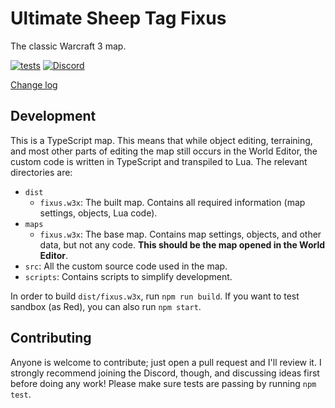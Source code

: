 # Ultimate Sheep Tag Fixus

The classic Warcraft 3 map.

[![tests](https://github.com/voces/fixus/workflows/test/badge.svg)](https://github.com/voces/fixus/actions?query=workflow%3Atest)
[![Discord](https://img.shields.io/discord/232301193718661121)](https://discord.gg/Y4dHvwX)

[Change log](docs/CHANGELOG.md)

## Development
This is a TypeScript map. This means that while object editing, terraining, and most other parts of editing the map still occurs in the World Editor, the custom code is written in TypeScript and transpiled to Lua. The relevant directories are:
- `dist`
  - `fixus.w3x`: The built map. Contains all required information (map settings, objects, Lua code).
- `maps`
  - `fixus.w3x`: The base map. Contains map settings, objects, and other data, but not any code. **This should be the map opened in the World Editor**.
- `src`: All the custom source code used in the map.
- `scripts`: Contains scripts to simplify development.

In order to build `dist/fixus.w3x`, run `npm run build`. If you want to test sandbox (as Red), you can also run `npm start`.

## Contributing
Anyone is welcome to contribute; just open a pull request and I'll review it. I strongly recommend joining the Discord, though, and discussing ideas first before doing any work! Please make sure tests are passing by running `npm test`.
